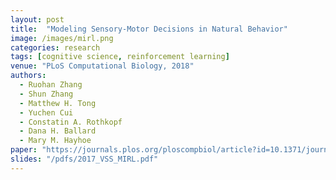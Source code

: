 ```yaml
---
layout: post
title:  "Modeling Sensory-Motor Decisions in Natural Behavior"
image: /images/mirl.png
categories: research
tags: [cognitive science, reinforcement learning]
venue: "PLoS Computational Biology, 2018"
authors:
  - Ruohan Zhang
  - Shun Zhang
  - Matthew H. Tong
  - Yuchen Cui
  - Constatin A. Rothkopf
  - Dana H. Ballard
  - Mary M. Hayhoe
paper: "https://journals.plos.org/ploscompbiol/article?id=10.1371/journal.pcbi.1006518"
slides: "/pdfs/2017_VSS_MIRL.pdf"
---
```

<!-- A preliminary version is presented at _Multi-disciplinary Conference on Reinforcement Learning and Decision Making (RLDM)_, 2015. -->
